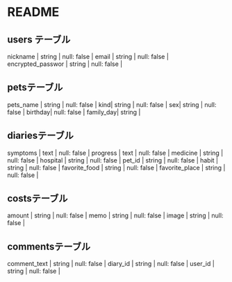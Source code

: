 # README

## users テーブル

nickname | string | null: false |
email    | string | null: false |
encrypted_passwor | string | null: false |

## petsテーブル
pets_name | string | null: false |
kind| string | null: false |
sex| string | null: false |
birthday| null: false |
family_day| string |

## diariesテーブル
symptoms | text | null: false |
progress | text | null: false |
medicine | string | null: false |
hospital | string | null: false |
pet_id | string | null: false |
habit | string | null: false |
favorite_food | string | null: false |
favorite_place | string | null: false |

## costsテーブル
amount | string | null: false |
memo | string | null: false |
image | string | null: false |

## commentsテーブル
comment_text | string | null: false |
diary_id | string | null: false |
user_id | string | null: false |